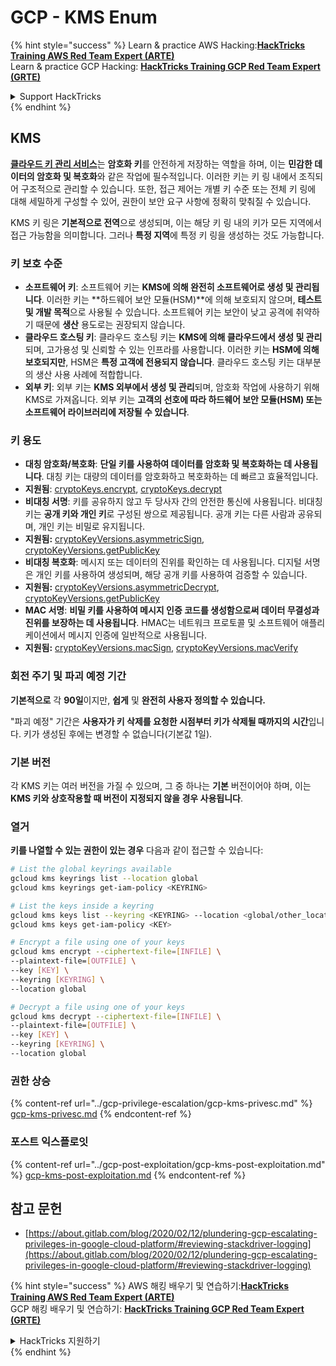 # GCP - KMS Enum

{% hint style="success" %}
Learn & practice AWS Hacking:<img src="../../../.gitbook/assets/image (1) (1) (1).png" alt="" data-size="line">[**HackTricks Training AWS Red Team Expert (ARTE)**](https://training.hacktricks.xyz/courses/arte)<img src="../../../.gitbook/assets/image (1) (1) (1).png" alt="" data-size="line">\
Learn & practice GCP Hacking: <img src="../../../.gitbook/assets/image (2).png" alt="" data-size="line">[**HackTricks Training GCP Red Team Expert (GRTE)**<img src="../../../.gitbook/assets/image (2).png" alt="" data-size="line">](https://training.hacktricks.xyz/courses/grte)

<details>

<summary>Support HackTricks</summary>

* Check the [**subscription plans**](https://github.com/sponsors/carlospolop)!
* **Join the** 💬 [**Discord group**](https://discord.gg/hRep4RUj7f) or the [**telegram group**](https://t.me/peass) or **follow** us on **Twitter** 🐦 [**@hacktricks\_live**](https://twitter.com/hacktricks_live)**.**
* **Share hacking tricks by submitting PRs to the** [**HackTricks**](https://github.com/carlospolop/hacktricks) and [**HackTricks Cloud**](https://github.com/carlospolop/hacktricks-cloud) github repos.

</details>
{% endhint %}

## KMS

[**클라우드 키 관리 서비스**](https://cloud.google.com/kms/docs/)는 **암호화 키**를 안전하게 저장하는 역할을 하며, 이는 **민감한 데이터의 암호화 및 복호화**와 같은 작업에 필수적입니다. 이러한 키는 키 링 내에서 조직되어 구조적으로 관리할 수 있습니다. 또한, 접근 제어는 개별 키 수준 또는 전체 키 링에 대해 세밀하게 구성할 수 있어, 권한이 보안 요구 사항에 정확히 맞춰질 수 있습니다.

KMS 키 링은 **기본적으로 전역**으로 생성되며, 이는 해당 키 링 내의 키가 모든 지역에서 접근 가능함을 의미합니다. 그러나 **특정 지역**에 특정 키 링을 생성하는 것도 가능합니다.

### 키 보호 수준

* **소프트웨어 키**: 소프트웨어 키는 **KMS에 의해 완전히 소프트웨어로 생성 및 관리됩니다**. 이러한 키는 **하드웨어 보안 모듈(HSM)**에 의해 보호되지 않으며, **테스트 및 개발 목적**으로 사용될 수 있습니다. 소프트웨어 키는 보안이 낮고 공격에 취약하기 때문에 **생산** 용도로는 권장되지 않습니다.
* **클라우드 호스팅 키**: 클라우드 호스팅 키는 **KMS에 의해 클라우드에서 생성 및 관리**되며, 고가용성 및 신뢰할 수 있는 인프라를 사용합니다. 이러한 키는 **HSM에 의해 보호되지만**, HSM은 **특정 고객에 전용되지 않습니다**. 클라우드 호스팅 키는 대부분의 생산 사용 사례에 적합합니다.
* **외부 키**: 외부 키는 **KMS 외부에서 생성 및 관리**되며, 암호화 작업에 사용하기 위해 KMS로 가져옵니다. 외부 키는 **고객의 선호에 따라 하드웨어 보안 모듈(HSM) 또는 소프트웨어 라이브러리에 저장될 수 있습니다**.

### 키 용도

* **대칭 암호화/복호화**: **단일 키를 사용하여 데이터를 암호화 및 복호화하는 데 사용됩니다**. 대칭 키는 대량의 데이터를 암호화하고 복호화하는 데 빠르고 효율적입니다.
* **지원됨**: [cryptoKeys.encrypt](https://cloud.google.com/kms/docs/reference/rest/v1/projects.locations.keyRings.cryptoKeys/encrypt), [cryptoKeys.decrypt](https://cloud.google.com/kms/docs/reference/rest/v1/projects.locations.keyRings.cryptoKeys/decrypt)
* **비대칭 서명**: 키를 공유하지 않고 두 당사자 간의 안전한 통신에 사용됩니다. 비대칭 키는 **공개 키와 개인 키**로 구성된 쌍으로 제공됩니다. 공개 키는 다른 사람과 공유되며, 개인 키는 비밀로 유지됩니다.
* **지원됨:** [cryptoKeyVersions.asymmetricSign](https://cloud.google.com/kms/docs/reference/rest/v1/projects.locations.keyRings.cryptoKeys.cryptoKeyVersions/asymmetricSign), [cryptoKeyVersions.getPublicKey](https://cloud.google.com/kms/docs/reference/rest/v1/projects.locations.keyRings.cryptoKeys.cryptoKeyVersions/getPublicKey)
* **비대칭 복호화**: 메시지 또는 데이터의 진위를 확인하는 데 사용됩니다. 디지털 서명은 개인 키를 사용하여 생성되며, 해당 공개 키를 사용하여 검증할 수 있습니다.
* **지원됨:** [cryptoKeyVersions.asymmetricDecrypt](https://cloud.google.com/kms/docs/reference/rest/v1/projects.locations.keyRings.cryptoKeys.cryptoKeyVersions/asymmetricDecrypt), [cryptoKeyVersions.getPublicKey](https://cloud.google.com/kms/docs/reference/rest/v1/projects.locations.keyRings.cryptoKeys.cryptoKeyVersions/getPublicKey)
* **MAC 서명**: **비밀 키를 사용하여 메시지 인증 코드를 생성함으로써 데이터 무결성과 진위를 보장하는 데 사용됩니다**. HMAC는 네트워크 프로토콜 및 소프트웨어 애플리케이션에서 메시지 인증에 일반적으로 사용됩니다.
* **지원됨:** [cryptoKeyVersions.macSign](https://cloud.google.com/kms/docs/reference/rest/v1/projects.locations.keyRings.cryptoKeys.cryptoKeyVersions/macSign), [cryptoKeyVersions.macVerify](https://cloud.google.com/kms/docs/reference/rest/v1/projects.locations.keyRings.cryptoKeys.cryptoKeyVersions/macVerify)

### 회전 주기 및 파괴 예정 기간

**기본적으로** 각 **90일**이지만, **쉽게** 및 **완전히 사용자 정의할 수 있습니다.**

"파괴 예정" 기간은 **사용자가 키 삭제를 요청한 시점부터 키가 삭제될 때까지의 시간**입니다. 키가 생성된 후에는 변경할 수 없습니다(기본값 1일).

### 기본 버전

각 KMS 키는 여러 버전을 가질 수 있으며, 그 중 하나는 **기본** 버전이어야 하며, 이는 **KMS 키와 상호작용할 때 버전이 지정되지 않을 경우 사용됩니다**.

### 열거

**키를 나열할 수 있는 권한이 있는 경우** 다음과 같이 접근할 수 있습니다:
```bash
# List the global keyrings available
gcloud kms keyrings list --location global
gcloud kms keyrings get-iam-policy <KEYRING>

# List the keys inside a keyring
gcloud kms keys list --keyring <KEYRING> --location <global/other_locations>
gcloud kms keys get-iam-policy <KEY>

# Encrypt a file using one of your keys
gcloud kms encrypt --ciphertext-file=[INFILE] \
--plaintext-file=[OUTFILE] \
--key [KEY] \
--keyring [KEYRING] \
--location global

# Decrypt a file using one of your keys
gcloud kms decrypt --ciphertext-file=[INFILE] \
--plaintext-file=[OUTFILE] \
--key [KEY] \
--keyring [KEYRING] \
--location global
```
### 권한 상승

{% content-ref url="../gcp-privilege-escalation/gcp-kms-privesc.md" %}
[gcp-kms-privesc.md](../gcp-privilege-escalation/gcp-kms-privesc.md)
{% endcontent-ref %}

### 포스트 익스플로잇

{% content-ref url="../gcp-post-exploitation/gcp-kms-post-exploitation.md" %}
[gcp-kms-post-exploitation.md](../gcp-post-exploitation/gcp-kms-post-exploitation.md)
{% endcontent-ref %}

## 참고 문헌

* [https://about.gitlab.com/blog/2020/02/12/plundering-gcp-escalating-privileges-in-google-cloud-platform/#reviewing-stackdriver-logging](https://about.gitlab.com/blog/2020/02/12/plundering-gcp-escalating-privileges-in-google-cloud-platform/#reviewing-stackdriver-logging)

{% hint style="success" %}
AWS 해킹 배우기 및 연습하기:<img src="../../../.gitbook/assets/image (1) (1) (1).png" alt="" data-size="line">[**HackTricks Training AWS Red Team Expert (ARTE)**](https://training.hacktricks.xyz/courses/arte)<img src="../../../.gitbook/assets/image (1) (1) (1).png" alt="" data-size="line">\
GCP 해킹 배우기 및 연습하기: <img src="../../../.gitbook/assets/image (2).png" alt="" data-size="line">[**HackTricks Training GCP Red Team Expert (GRTE)**<img src="../../../.gitbook/assets/image (2).png" alt="" data-size="line">](https://training.hacktricks.xyz/courses/grte)

<details>

<summary>HackTricks 지원하기</summary>

* [**구독 계획**](https://github.com/sponsors/carlospolop) 확인하기!
* **💬 [**Discord 그룹**](https://discord.gg/hRep4RUj7f) 또는 [**텔레그램 그룹**](https://t.me/peass)에 참여하거나 **Twitter** 🐦 [**@hacktricks\_live**](https://twitter.com/hacktricks_live)**를 팔로우하세요.**
* **[**HackTricks**](https://github.com/carlospolop/hacktricks) 및 [**HackTricks Cloud**](https://github.com/carlospolop/hacktricks-cloud) 깃허브 리포지토리에 PR을 제출하여 해킹 팁을 공유하세요.**

</details>
{% endhint %}
